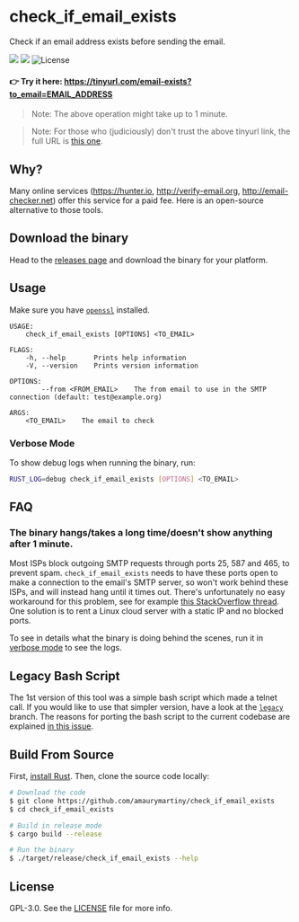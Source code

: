 # check_if_email_exists

Check if an email address exists before sending the email.

[![](https://img.shields.io/travis/amaurymartiny/check_if_email_exists.svg)](https://travis-ci.org/amaurymartiny/check_if_email_exists)
[![](https://ci.appveyor.com/api/projects/status/github/amaurymartiny/check_if_email_exists?branch=master&svg=true)](https://ci.appveyor.com/project/amaurymartiny/check-if-email-exists-a08kp)
![License](https://img.shields.io/github/license/amaurymartiny/check_if_email_exists.svg)

#### 👉 Try it here: https://tinyurl.com/email-exists?to_email=EMAIL_ADDRESS

> Note: The above operation might take up to 1 minute.

> Note: For those who (judiciously) don't trust the above tinyurl link, the full URL is [this one](https://y78n51qcpj.execute-api.us-east-1.amazonaws.com/dev?to_email=EMAIL_ADDRESS).

## Why?

Many online services (https://hunter.io, http://verify-email.org, http://email-checker.net) offer this service for a paid fee. Here is an open-source alternative to those tools.

## Download the binary

Head to the [releases page](https://github.com/amaurymartiny/check_if_email_exists/releases) and download the binary for your platform.

## Usage

Make sure you have [`openssl`](https://www.openssl.org/) installed.

```
USAGE:
    check_if_email_exists [OPTIONS] <TO_EMAIL>

FLAGS:
    -h, --help       Prints help information
    -V, --version    Prints version information

OPTIONS:
        --from <FROM_EMAIL>    The from email to use in the SMTP connection (default: test@example.org)

ARGS:
    <TO_EMAIL>    The email to check
```

### Verbose Mode

To show debug logs when running the binary, run:

```bash
RUST_LOG=debug check_if_email_exists [OPTIONS] <TO_EMAIL>
```

## FAQ

### The binary hangs/takes a long time/doesn't show anything after 1 minute.

Most ISPs block outgoing SMTP requests through ports 25, 587 and 465, to prevent spam. `check_if_email_exists` needs to have these ports open to make a connection to the email's SMTP server, so won't work behind these ISPs, and will instead hang until it times out. There's unfortunately no easy workaround for this problem, see for example [this StackOverflow thread](https://stackoverflow.com/questions/18139102/how-to-get-around-an-isp-block-on-port-25-for-smtp). One solution is to rent a Linux cloud server with a static IP and no blocked ports.

To see in details what the binary is doing behind the scenes, run it in [verbose mode](#verbose-mode) to see the logs.

## Legacy Bash Script

The 1st version of this tool was a simple bash script which made a telnet call. If you would like to use that simpler version, have a look at the [`legacy`](https://github.com/amaurymartiny/check_if_email_exists/tree/legacy) branch. The reasons for porting the bash script to the current codebase are explained [in this issue](https://github.com/amaurymartiny/check_if_email_exists/issues/4).

## Build From Source

First, [install Rust](https://www.rust-lang.org/tools/install). Then, clone the source code locally:

```bash
# Download the code
$ git clone https://github.com/amaurymartiny/check_if_email_exists
$ cd check_if_email_exists

# Build in release mode
$ cargo build --release

# Run the binary
$ ./target/release/check_if_email_exists --help
```

## License

GPL-3.0. See the [LICENSE](./LICENSE) file for more info.
